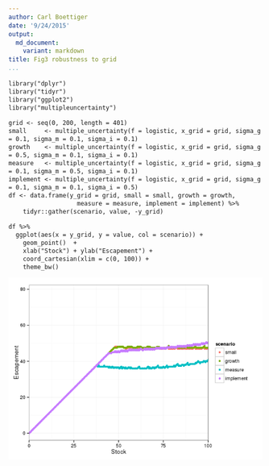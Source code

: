 ```yaml
---
author: Carl Boettiger
date: '9/24/2015'
output:
  md_document:
    variant: markdown
title: Fig3 robustness to grid
...
```


``` {.r}
library("dplyr")
library("tidyr")
library("ggplot2")
library("multipleuncertainty")
```

``` {.r}
grid <- seq(0, 200, length = 401)
small     <- multiple_uncertainty(f = logistic, x_grid = grid, sigma_g = 0.1, sigma_m = 0.1, sigma_i = 0.1)
growth    <- multiple_uncertainty(f = logistic, x_grid = grid, sigma_g = 0.5, sigma_m = 0.1, sigma_i = 0.1)
measure   <- multiple_uncertainty(f = logistic, x_grid = grid, sigma_g = 0.1, sigma_m = 0.5, sigma_i = 0.1)
implement <- multiple_uncertainty(f = logistic, x_grid = grid, sigma_g = 0.1, sigma_m = 0.1, sigma_i = 0.5)
df <- data.frame(y_grid = grid, small = small, growth = growth, 
                   measure = measure, implement = implement) %>%
    tidyr::gather(scenario, value, -y_grid)
```

``` {.r}
df %>% 
  ggplot(aes(x = y_grid, y = value, col = scenario)) + 
    geom_point()  + 
    xlab("Stock") + ylab("Escapement") + 
    coord_cartesian(xlim = c(0, 100)) + 
    theme_bw()
```

![](carl_fig3_files/figure-markdown/unnamed-chunk-3-1.png)
